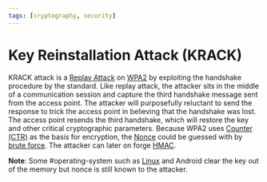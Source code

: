 ```yaml
---
tags: [cryptography, security]
---
```


# Key Reinstallation Attack (KRACK)

KRACK attack is a [Replay Attack](202209262121.md) on [WPA2](202303021606.md) by
exploiting the handshake procedure by the standard. Like replay attack, the
attacker sits in the middle of a communication session and capture the third
handshake message sent from the access point. The attacker will purposefully
reluctant to send the response to trick the access point in believing that the
handshake was lost. The access point resends the third handshake, which will
restore the key and other critical cryptographic parameters. Because WPA2 uses
[Counter (CTR)](202210072049.md) as the basis for encryption, the
[Nonce](202210211901.md) could be guessed with by [brute force](202209281259.md).
The attacker can later on forge [HMAC](202302042016.md).

**Note**: Some #operating-system such as [Linux](202204081225.md) and Android
clear the key out of the memory but nonce is still known to the attacker.

